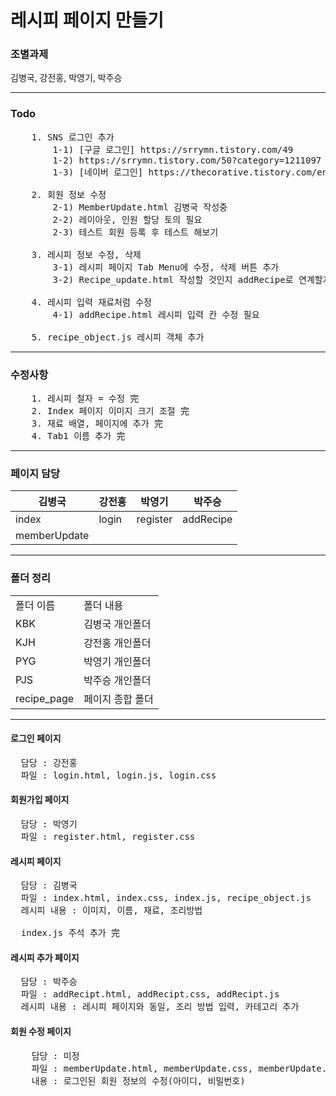 # 레시피 페이지 만들기

### 조별과제

김병국, 강전홍, 박영기, 박주승

---

### Todo
<pre>
    1. SNS 로그인 추가
        1-1) [구글 로그인] https://srrymn.tistory.com/49
        1-2) https://srrymn.tistory.com/50?category=1211097
        1-3) [네이버 로그인] https://thecorative.tistory.com/entry/SNS%EB%A1%9C%EA%B7%B8%EC%9D%B8%EB%84%A4%EC%9D%B4%EB%B2%84-%EB%A1%9C%EA%B7%B8%EC%9D%B8-javascript%EB%A1%9C-%EA%B5%AC%ED%98%84%ED%95%98%EA%B8%B0-theCoding#google_vignette
    
    2. 회원 정보 수정
        2-1) MemberUpdate.html 김병국 작성중
        2-2) 레이아웃, 인원 할당 토의 필요
        2-3) 테스트 회원 등록 후 테스트 해보기
    
    3. 레시피 정보 수정, 삭제
        3-1) 레시피 페이지 Tab Menu에 수정, 삭제 버튼 추가
        3-2) Recipe_update.html 작성할 것인지 addRecipe로 연계할지 토의 필요
    
    4. 레시피 입력 재료처럼 수정
        4-1) addRecipe.html 레시피 입력 칸 수정 필요
    
    5. recipe_object.js 레시피 객체 추가
</pre>

---

### 수정사항
<pre>
    1. 레시피 철자 = 수정 完
    2. Index 페이지 이미지 크기 조절 完
    3. 재료 배열, 페이지에 추가 完
    4. Tab1 이름 추가 完
</pre>

---

### 페이지 담당

 | 김병국 | 강전홍 | 박영기 | 박주승 |
 | ----- | ------ | ------| ------|
 | index | login | register | addRecipe |
 | memberUpdate| |          |            |  

---

### 폴더 정리

<table>
  <tr>
    <td>폴더 이름</td>
    <td>폴더 내용</td>
  </tr>
  <tr>
    <td>KBK</td>
    <td>김병국 개인폴더</td>
  </tr>
  <tr>
    <td>KJH</td>
    <td>강전홍 개인폴더</td>
  </tr>
  <tr>
    <td>PYG</td>
    <td>박영기 개인폴더</td>
  </tr>
  <tr>
    <td>PJS</td>
    <td>박주승 개인폴더</td>
  </tr>
  <tr>
    <td>recipe_page</td>
    <td>페이지 종합 폴더</td>
  </tr>
</table>

---

#### 로그인 페이지
<pre>
  담당 : 강전홍
  파일 : login.html, login.js, login.css
</pre>

#### 회원가입 페이지
<pre>
  담당 : 박영기
  파일 : register.html, register.css
</pre>

#### 레시피 페이지
<pre>
  담당 : 김병국
  파일 : index.html, index.css, index.js, recipe_object.js
  레시피 내용 : 이미지, 이름, 재료, 조리방법

  index.js 주석 추가 完
</pre>

#### 레시피 추가 페이지
<pre>
  담당 : 박주승
  파일 : addRecipt.html, addRecipt.css, addRecipt.js
  레시피 내용 : 레시피 페이지와 동일, 조리 방법 입력, 카테고리 추가
</pre>

#### 회원 수정 페이지
<pre>
    담당 : 미정
    파일 : memberUpdate.html, memberUpdate.css, memberUpdate.js
    내용 : 로그인된 회원 정보의 수정(아이디, 비밀번호)
</pre>
